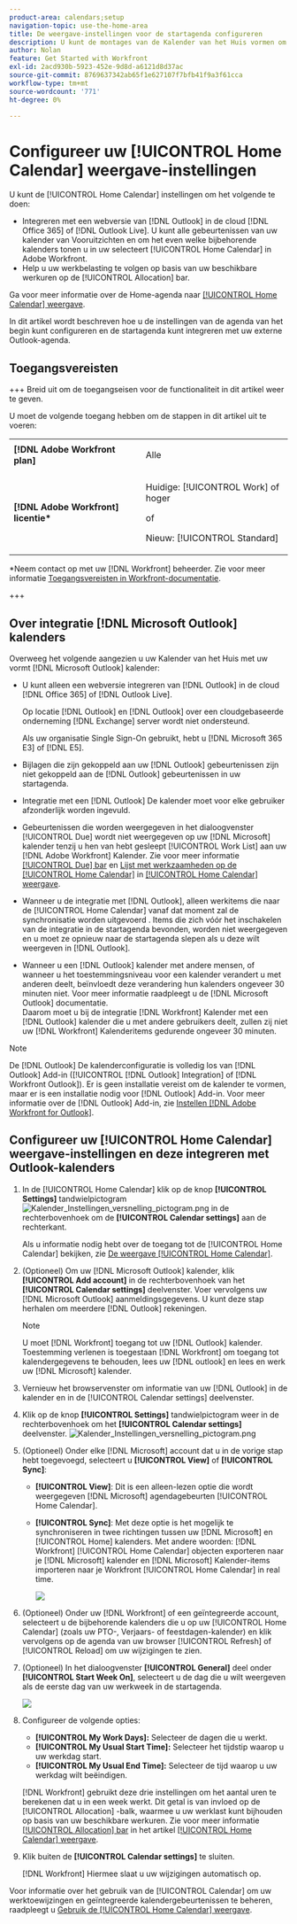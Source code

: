 ```yaml
---
product-area: calendars;setup
navigation-topic: use-the-home-area
title: De weergave-instellingen voor de startagenda configureren
description: U kunt de montages van de Kalender van het Huis vormen om met een Web-based versie van Vooruitzichten te integreren en u te helpen uw werkbelasting tegen uw beschikbare werkuren volgen.
author: Nolan
feature: Get Started with Workfront
exl-id: 2acd930b-5923-452e-9d8d-a6121d8d37ac
source-git-commit: 8769637342ab65f1e627107f7bfb41f9a3f61cca
workflow-type: tm+mt
source-wordcount: '771'
ht-degree: 0%

---
```


# Configureer uw [!UICONTROL Home Calendar] weergave-instellingen

<!--Audited: 01/2024-->

U kunt de [!UICONTROL Home Calendar] instellingen om het volgende te doen:

* Integreren met een webversie van [!DNL Outlook] in de cloud [!DNL Office 365] of [!DNL Outlook Live]. U kunt alle gebeurtenissen van uw kalender van Vooruitzichten en om het even welke bijbehorende kalenders tonen u in uw selecteert [!UICONTROL Home Calendar] in Adobe Workfront.
* Help u uw werkbelasting te volgen op basis van uw beschikbare werkuren op de [!UICONTROL Allocation] bar.

Ga voor meer informatie over de Home-agenda naar [[!UICONTROL Home Calendar] weergave](../../../workfront-basics/using-home/using-the-home-area/home-calendar-view.md).

In dit artikel wordt beschreven hoe u de instellingen van de agenda van het begin kunt configureren en de startagenda kunt integreren met uw externe Outlook-agenda.

## Toegangsvereisten

+++ Breid uit om de toegangseisen voor de functionaliteit in dit artikel weer te geven.

U moet de volgende toegang hebben om de stappen in dit artikel uit te voeren:

<table style="table-layout:auto"> 
 <col> 
 </col> 
 <col> 
 </col> 
 <tbody> 
  <tr> 
   <td role="rowheader"><strong>[!DNL Adobe Workfront plan]</strong></td> 
   <td> <p>Alle</p> </td> 
  </tr> 
  <tr> 
   <td role="rowheader"><strong>[!DNL Adobe Workfront] licentie*</strong></td> 
   <td> <p>Huidige: [!UICONTROL Work] of hoger</p> 
   of
   <p>Nieuw: [!UICONTROL Standard]</p> 
   </td> 
  </tr> 
   </tbody> 
</table>

*Neem contact op met uw [!DNL Workfront] beheerder. Zie voor meer informatie [Toegangsvereisten in Workfront-documentatie](/help/quicksilver/administration-and-setup/add-users/access-levels-and-object-permissions/access-level-requirements-in-documentation.md).

+++

## Over integratie [!DNL Microsoft Outlook] kalenders

Overweeg het volgende aangezien u uw Kalender van het Huis met uw vormt [!DNL Microsoft Outlook] kalender:

* U kunt alleen een webversie integreren van [!DNL Outlook] in de cloud [!DNL Office 365] of [!DNL Outlook Live].

  Op locatie [!DNL Outlook] en [!DNL Outlook] over een cloudgebaseerde onderneming [!DNL Exchange] server wordt niet ondersteund.

  Als uw organisatie Single Sign-On gebruikt, hebt u [!DNL Microsoft 365 E3] of [!DNL E5].

* Bijlagen die zijn gekoppeld aan uw [!DNL Outlook] gebeurtenissen zijn niet gekoppeld aan de [!DNL Outlook] gebeurtenissen in uw startagenda.
* Integratie met een [!DNL Outlook] De kalender moet voor elke gebruiker afzonderlijk worden ingevuld.
* Gebeurtenissen die worden weergegeven in het dialoogvenster [!UICONTROL Due] wordt niet weergegeven op uw [!DNL Microsoft] kalender tenzij u hen van hebt gesleept [!UICONTROL Work List] aan uw [!DNL Adobe Workfront] Kalender. Zie voor meer informatie [[!UICONTROL Due] bar](../../../workfront-basics/using-home/using-the-home-area/home-calendar-view.md#viewing-the-due-bar) en [Lijst met werkzaamheden op de [!UICONTROL Home Calendar]](../../../workfront-basics/using-home/using-the-home-area/home-calendar-view.md#using-the-left-panel-of-the-home-view) in [[!UICONTROL Home Calendar] weergave](../../../workfront-basics/using-home/using-the-home-area/home-calendar-view.md).

* Wanneer u de integratie met [!DNL Outlook], alleen werkitems die naar de [!UICONTROL Home Calendar] vanaf dat moment zal de synchronisatie worden uitgevoerd . Items die zich vóór het inschakelen van de integratie in de startagenda bevonden, worden niet weergegeven en u moet ze opnieuw naar de startagenda slepen als u deze wilt weergeven in [!DNL Outlook].
* Wanneer u een [!DNL Outlook] kalender met andere mensen, of wanneer u het toestemmingsniveau voor een kalender verandert u met anderen deelt, beïnvloedt deze verandering hun kalenders ongeveer 30 minuten niet. Voor meer informatie raadpleegt u de [!DNL Microsoft Outlook] documentatie.\
   Daarom moet u bij de integratie [!DNL Workfront] Kalender met een [!DNL Outlook] kalender die u met andere gebruikers deelt, zullen zij niet uw [!DNL Workfront] Kalenderitems gedurende ongeveer 30 minuten.

>[!NOTE]
>
>De [!DNL Outlook] De kalenderconfiguratie is volledig los van [!DNL Outlook] Add-in ([!UICONTROL [!DNL Outlook] Integration] of [!DNL Workfront Outlook]). Er is geen installatie vereist om de kalender te vormen, maar er is een installatie nodig voor [!DNL Outlook] Add-in. Voor meer informatie over de [!DNL Outlook] Add-in, zie [Instellen [!DNL Adobe Workfront for Outlook]](../../../workfront-integrations-and-apps/using-workfront-with-outlook/set-up-workfront-for-outlook.md).

## Configureer uw [!UICONTROL Home Calendar] weergave-instellingen en deze integreren met Outlook-kalenders

1. In de [!UICONTROL Home Calendar] klik op de knop **[!UICONTROL Settings]** tandwielpictogram ![Kalender_Instellingen_versnelling_pictogram.png](assets/calendar-settings-gear-icon.png) in de rechterbovenhoek om de **[!UICONTROL Calendar settings]** aan de rechterkant.

   Als u informatie nodig hebt over de toegang tot de [!UICONTROL Home Calendar] bekijken, zie [De weergave [!UICONTROL Home Calendar]](../../../workfront-basics/using-home/using-the-home-area/view-home-calendar.md).

1. (Optioneel) Om uw [!DNL Microsoft Outlook] kalender, klik **[!UICONTROL Add account]** in de rechterbovenhoek van het **[!UICONTROL Calendar settings]** deelvenster. Voer vervolgens uw [!DNL Microsoft Outlook] aanmeldingsgegevens. U kunt deze stap herhalen om meerdere [!DNL Outlook] rekeningen.

   >[!NOTE]
   >
   >U moet [!DNL Workfront] toegang tot uw [!DNL Outlook] kalender. Toestemming verlenen is toegestaan [!DNL Workfront] om toegang tot kalendergegevens te behouden, lees uw [!DNL outlook] en lees en werk uw [!DNL Microsoft] kalender.

1. Vernieuw het browservenster om informatie van uw [!DNL Outlook] in de kalender en in de [!UICONTROL Calendar settings] deelvenster.
1. Klik op de knop **[!UICONTROL Settings]** tandwielpictogram weer in de rechterbovenhoek om het **[!UICONTROL Calendar settings]** deelvenster. ![Kalender_Instellingen_versnelling_pictogram.png](assets/calendar-settings-gear-icon.png)

1. (Optioneel) Onder elke [!DNL Microsoft] account dat u in de vorige stap hebt toegevoegd, selecteert u **[!UICONTROL View]** of **[!UICONTROL Sync]**:

   * **[!UICONTROL View]**: Dit is een alleen-lezen optie die wordt weergegeven [!DNL Microsoft] agendagebeurten [!UICONTROL Home Calendar].
   * **[!UICONTROL Sync]**: Met deze optie is het mogelijk te synchroniseren in twee richtingen tussen uw [!DNL Microsoft] en [!UICONTROL Home] kalenders. Met andere woorden: [!DNL Workfront] [!UICONTROL Home Calendar] objecten exporteren naar je [!DNL Microsoft] kalender en [!DNL Microsoft] Kalender-items importeren naar je Workfront [!UICONTROL Home Calendar] in real time.

     ![](assets/view-sync-checkboxes-qs.png)

1. (Optioneel) Onder uw [!DNL Workfront] of een geïntegreerde account, selecteert u de bijbehorende kalenders die u op uw [!UICONTROL Home Calendar] (zoals uw PTO-, Verjaars- of feestdagen-kalender) en klik vervolgens op de agenda van uw browser [!UICONTROL Refresh] of [!UICONTROL Reload] om uw wijzigingen te zien.

1. (Optioneel) In het dialoogvenster **[!UICONTROL General]** deel onder **[!UICONTROL Start Week On]**, selecteert u de dag die u wilt weergeven als de eerste dag van uw werkweek in de startagenda.

   ![](assets/general-section-home-calendar-settings-panel.png)

1. Configureer de volgende opties:

   * **[!UICONTROL My Work Days]:** Selecteer de dagen die u werkt.
   * **[!UICONTROL My Usual Start Time]:** Selecteer het tijdstip waarop u uw werkdag start.
   * **[!UICONTROL My Usual End Time]:** Selecteer de tijd waarop u uw werkdag wilt beëindigen.

   [!DNL Workfront] gebruikt deze drie instellingen om het aantal uren te berekenen dat u in een week werkt. Dit getal is van invloed op de [!UICONTROL Allocation] -balk, waarmee u uw werklast kunt bijhouden op basis van uw beschikbare werkuren. Zie voor meer informatie [[!UICONTROL Allocation] bar](../../../workfront-basics/using-home/using-the-home-area/home-calendar-view.md#understanding-the-allocation-of-time) in het artikel [[!UICONTROL Home Calendar] weergave](../../../workfront-basics/using-home/using-the-home-area/home-calendar-view.md).

1. Klik buiten de **[!UICONTROL Calendar settings]** te sluiten.

   [!DNL Workfront] Hiermee slaat u uw wijzigingen automatisch op.

Voor informatie over het gebruik van de [!UICONTROL Calendar] om uw werktoewijzingen en geïntegreerde kalendergebeurtenissen te beheren, raadpleegt u [Gebruik de [!UICONTROL Home Calendar] weergave](../../../workfront-basics/using-home/using-the-home-area/use-home-calendar-view.md).

<!--
<MadCap:conditionalText data-mc-conditions="QuicksilverOrClassic.Draft mode">
(NOTE: from Courtney: [step #] Type your weekly work hours under How many hours a week do you work?This number affects the Allocation bar, which helps you track your workload against your available work hours. For more information, see "Allocation Bar" in the article "Understanding the Home Calendar View.")
</MadCap:conditionalText>
-->
